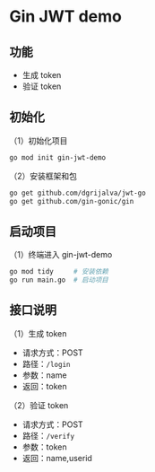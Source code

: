 # Gin JWT demo

## 功能

- 生成 token
- 验证 token

## 初始化

（1）初始化项目

```bash
go mod init gin-jwt-demo
```

（2）安装框架和包

```bash
go get github.com/dgrijalva/jwt-go
go get github.com/gin-gonic/gin
```

## 启动项目

（1）终端进入 gin-jwt-demo

```bash
go mod tidy     # 安装依赖
go run main.go  # 启动项目
```

## 接口说明

（1）生成 token

- 请求方式：POST
- 路径：`/login`
- 参数：name
- 返回：token

（2）验证 token

- 请求方式：POST
- 路径：`/verify`
- 参数：token
- 返回：name,userid